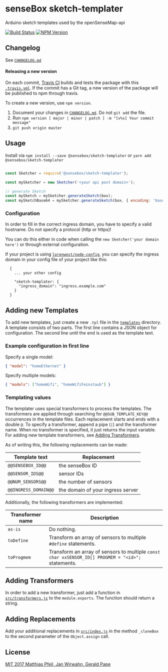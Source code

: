# senseBox sketch-templater
Arduino sketch templates used by the openSenseMap-api

[![Build Status](https://travis-ci.org/sensebox/node-sketch-templater.svg?branch=master)](https://travis-ci.org/sensebox/node-sketch-templater)
[![NPM Version](https://img.shields.io/npm/v/@sensebox/sketch-templater.svg)](https://www.npmjs.com/package/@sensebox/sketch-templater)

## Changelog

See [`CHANGELOG.md`](CHANGELOG.md)

#### Releasing a new version
On each commit, [Travis CI](https://travis-ci.org/sensebox/node-sketch-templater) builds and tests the package with this [`.travis.yml`](.travis.yml). If the commit has a Git tag, a new version of the package will be published to npm through travis.

To create a new version, use `npm version`.
1. Document your changes in [`CHANGELOG.md`](CHANGELOG.md). Do not `git add` the file.
1. Run `npm version [ major | minor | patch ] -m "[v%s] Your commit message"`
1. `git push origin master`

## Usage

Install via `npm install --save @sensebox/sketch-templater` or `yarn add @sensebox/sketch-templater`

```javascript

const Sketcher = require('@sensebox/sketch-templater');

const mySketcher = new Sketcher('<your api post domain>');

// generate Sketch
const mySketch = mySketcher.generateSketch(box);
const mySketchBase64 = mySketcher.generateSketch(box, { encoding: 'base64' });
```

### Configuration

In order to fill in the correct ingress domain, you have to specify a valid hostname. Do not specify a protocol (http or https)!

You can do this either in code when calling the `new Sketcher('your domain here')` or through external configuration.

If your project is using [`lorenwest/node-config`](https://github.com/lorenwest/node-config), you can specify the ingress domain in your config file of your project like this:

      {
        ... your other config

        "sketch-templater: {
          "ingress_domain": "ingress.example.com"
        }
      }

## Adding new Templates

To add new templates, just create a new `.tpl` file in the [`templates`](templates) directory. A template consists of two parts. The first line contains a JSON object for configuration. The second line until the end is used as the template text.

### Example configuration in first line

Specify a single model:
```json
{ "model": "homeEthernet" }
```

Specify multiple models:
```json
{ "models": ["homeWifi", "homeWifiFeinstaub"] }
```

### Templating values

The templater uses special transformers to process the templates. The transformers are applied through searching for `@@SUB_TEMPLATE_KEY@@` occurrences in the template files. Each replacement starts and ends with a double `@`. To specify a transformer, append a pipe (`|`) and the transformer name. When no transformer is specified, it just returns the input variable. For adding new template transformers, see [Adding Transformers](#adding-transformers).

As of writing this, the following replacements can be made:

| Template text | Replacement |
|------------------|-------------|
| `@@SENSEBOX_ID@@` | the senseBox ID  |
| `@@SENSOR_IDS@@` | sensor IDs |
| `@@NUM_SENSORS@@` | the number of sensors |
| `@@INGRESS_DOMAIN@@` | the domain of your ingress server |

Additionally, the following transformers are implemented:

| Transformer name | Description |
|------------------|-------------|
| `as-is` | Do nothing. |
| `toDefine` | Transform an array of sensors to multiple `#define` statements. |
| `toProgmem` | Transform an array of sensors to multiple `const char xxSENSOR_ID[] PROGMEM = "<id>";` statements. |

## Adding Transformers

In order to add a new transformer, just add a function in [`src/transformers.js`](src/transformers.js) to the `module.exports`. The function should return a string.


## Adding Replacements

Add your additional replacements in [`src/index.js`](src/index.js) in the method `_cloneBox` to the second parameter of the `Object.assign` call.

## License

[MIT 2017 Matthias Pfeil, Jan Wirwahn, Gerald Pape](LICENSE)
